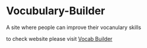 # Vocubulary-Builder


A site where people can improve their vocanulary skills

to check website please visit
<a href="https://thakurrr-77.github.io/Vocubulary-Builder/index.html">Vocab Builder<a/>
